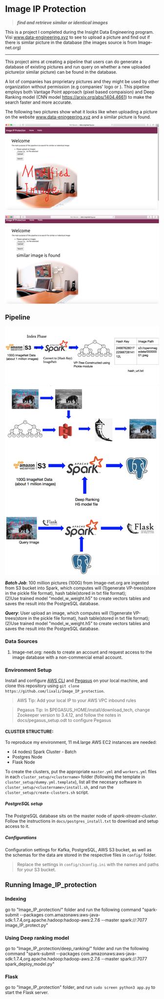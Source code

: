 # Image IP Protection
> ***find and retrieve similar or identical images***

This is a project I completed during the Insight Data Engineering program.
Visi www.data-engineering.xyz to see to upload a picture and find out if there is similar picture in the database (the images source is from Image-net.org)

***

This project aims at creating a pipeline that users can do generate a database of existing pictures and run query on whether a new uploaded picture(or similar picture) can be found in the database. 

A lot of companies has proprietary pictures and they might be used by other organization without permission (e.g companies' logo or ). This pipeline employs both Vantage Point approach (pixel based compaision) and Deep Ranking model (CNN model https://arxiv.org/abs/1404.4661) to make the search faster and more accurate.

The following two pictures show what it looks like when uploading a picture on the website www.data-eningeering.xyz and a similar picture is found. 

![alt text](https://github.com/lixali/Image_IP_protection/blob/master/flask-app/static/Screen%20Shot%202020-02-17%20at%204.49.46%20PM.png "Image_IP_Protection Screenshot Upload Picture")

![alt text](https://github.com/lixali/Image_IP_protection/blob/master/flask-app/static/Screen%20Shot%202020-02-17%20at%204.59.47%20PM.png "Image_IP_Protection Screenshot Similar Picture Found")

Pipeline
-----------------

![alt text](https://github.com/lixali/Image_IP_protection/blob/master/flask-app/static/Screen%20Shot%202020-02-17%20at%205.13.32%20PM.png "Image_IP_Protection Pipeline Indexing")
![alt text](https://github.com/lixali/Image_IP_protection/blob/master/flask-app/static/Screen%20Shot%202020-02-17%20at%205.13.55%20PM.png "Image_IP_Protection Pipeline Query ")
![alt text](https://github.com/lixali/Image_IP_protection/blob/master/flask-app/static/Screen%20Shot%202020-02-17%20at%205.14.56%20PM.png "Image_IP_Protection Pipeline Deep Ranking Model Feature extraction")
![alt text](https://github.com/lixali/Image_IP_protection/blob/master/flask-app/static/Screen%20Shot%202020-02-17%20at%205.16.11%20PM.png "Image_IP_Protection Pipeline Deep Ranking Query ")

***Batch Job***: 100 million pictures (100G) from Image-net.org are ingested from S3 bucket into Spark, which computes will 
(1)generate VP-trees(store in the pickle file format), hash table(stored in txt file format);  
(2)Use trained model "model_w_weight.h5" to create vectors tables and saves the result into the PostgreSQL database.

***Query***: User upload an image, which computes will 
(1)generate VP-trees(store in the pickle file format), hash table(stored in txt file format);  
(2)Use trained model "model_w_weight.h5" to create vectors tables and saves the result into the PostgreSQL database.

### Data Sources
  1. Image-net.org: needs to create an account and request access to the image database with a non-commercial email account.


### Environment Setup

Install and configure [AWS CLI](https://aws.amazon.com/cli/) and [Pegasus](https://github.com/InsightDataScience/pegasus) on your local machine, and clone this repository using
`git clone https://github.com/lixali/Image_IP_protection`.

> AWS Tip: Add your local IP to your AWS VPC inbound rules

> Pegasus Tip: In $PEGASUS_HOME/install/download_tech, change Zookeeper version to 3.4.12, and follow the notes in docs/pegasus_setup.odt to configure Pegasus

#### CLUSTER STRUCTURE:

To reproduce my environment, 11 m4.large AWS EC2 instances are needed:

- (4 nodes) Spark Cluster - Batch
- Postgres Node
- Flask Node

To create the clusters, put the appropriate `master.yml` and `workers.yml` files in each `cluster_setup/<clustername>` folder (following the template in `cluster_setup/dummy.yml.template`), list all the necesary software in `cluster_setup/<clustername>/install.sh`, and run the `cluster_setup/create-clusters.sh` script.



##### PostgreSQL setup
The PostgreSQL database sits on the master node of *spark-stream-cluster*.
Follow the instructions in `docs/postgres_install.txt` to download and setup access to it.

##### Configurations
Configuration settings for Kafka, PostgreSQL, AWS S3 bucket, as well as the schemas for the data are stored in the respective files in `config/` folder.
> Replace the settings in `config/s3config.ini` with the names and paths for your S3 bucket.


## Running Image_IP_protection

### Indexing
go to "Image_IP_protection/" folder and run the following command "spark-submit --packages com.amazonaws:aws-java-sdk:1.7.4,org.apache.hadoop:hadoop-aws:2.7.6 --master spark://<Internal EC2 IP address>:7077 image_IP_protect.py"

### Using Deep ranking model
go to "Image_IP_protection/deep_ranking/" folder and run the following command "spark-submit --packages com.amazonaws:aws-java-sdk:1.7.4,org.apache.hadoop:hadoop-aws:2.7.6 --master spark://<Internal EC2 IP address>:7077 spark_deploy_model.py"


### Flask
go to "Image_IP_protection" folder, and run `sudo screen python3 app.py` to start the Flask server.
